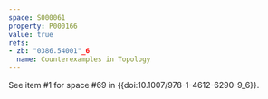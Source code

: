 ```yaml
---
space: S000061
property: P000166
value: true
refs:
- zb: "0386.54001"_6
  name: Counterexamples in Topology
---
```


See item #1 for space #69 in {{doi:10.1007/978-1-4612-6290-9_6}}.